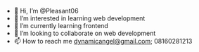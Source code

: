 - 👋 Hi, I’m @Pleasant06
- 👀 I’m interested in learning web development
- 🌱 I’m currently learning frontend
- 💞️ I’m looking to collaborate on web development
- 📫 How to reach me dynamicangel@gmail.com;  08160281213

<!---
Pleasant06/Pleasant06 is a ✨ special ✨ repository because its `README.md` (this file) appears on your GitHub profile.
You can click the Preview link to take a look at your changes.
--->
